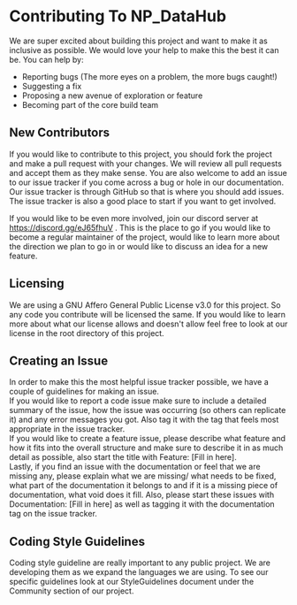 # Contributing To NP_DataHub
We are super excited about building this project and want to make it as inclusive as possible. We would love your help to make this the best it can be. You can help by:
* Reporting bugs (The more eyes on a problem, the more bugs caught!)
* Suggesting a fix 
* Proposing a new avenue of exploration or feature
* Becoming part of the core build team

## New Contributors
If you would like to contribute to this project, you should fork the project and make a pull request with your changes. We will review all pull requests and accept them as they make sense. You are also welcome to add an issue to our issue tracker if you come across a bug or hole in our documentation. Our issue tracker is through GitHub so that is where you should add issues. The issue tracker is also a good place to start if you want to get involved. <br /> 

If you would like to be even more involved, join our discord server at https://discord.gg/eJ65fhuV . This is the place to go if you would like to become a regular maintainer of the project, would like to learn more about the direction we plan to go in or would like to discuss an idea for a new feature.

## Licensing
We are using a GNU Affero General Public License v3.0 for this project. So any code you contribute will be licensed the same. If you would like to learn more about what our license allows and doesn't allow feel free to look at our license in the root directory of this project.

## Creating an Issue
In order to make this the most helpful issue tracker possible, we have a couple of guidelines for making an issue. <br />
If you would like to report a code issue make sure to include a detailed summary of the issue, how the issue was occurring (so others can replicate it) and any error messages you got. Also tag it with the tag that feels most appropriate in the issue tracker.<br />
If you would like to create a feature issue, please describe what feature and how it fits into the overall structure and make sure to describe it in as much detail as possible, also start the title with Feature: [Fill in here]. <br />
Lastly, if you find an issue with the documentation or feel that we are missing any, please explain what we are missing/ what needs to be fixed, what part of the documentation it belongs to and if it is a missing piece of documentation, what void does it fill. Also, please start these issues with Documentation: [Fill in here] as well as tagging it with the documentation tag on the issue tracker.

## Coding Style Guidelines
Coding style guideline are really important to any public project. We are developing them as we expand the languages we are using. To see our specific guidelines look at our StyleGuidelines document under the Community section of our project.
